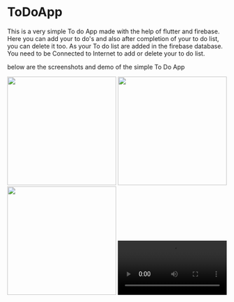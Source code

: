 # ToDoApp

This is a very simple To do App made with the help of flutter and firebase.
Here you can add your to do's and also after completion of your to do list, you can delete it too.
As your To do list are added in the firebase database. You need to be Connected to Internet to add or delete your to do list.

below are the screenshots and demo of the simple To Do App

<p float="left">
  <img src="https://user-images.githubusercontent.com/52662002/146936185-3feaadca-189d-41de-a4fc-80e50a5df741.jpg" width="250" />
  <img src="https://user-images.githubusercontent.com/52662002/146936224-d085196f-1bbb-4f4e-8a6b-35d6cb3d5138.jpg" width="250" /> 
  <img src="https://user-images.githubusercontent.com/52662002/146936242-60759940-4aef-463d-a1fe-37e462c52c1f.jpg" width="250" />
  <video src='https://user-images.githubusercontent.com/52662002/147053768-a7ce1069-5f23-477a-98ab-4d573bd6c7ef.mp4' width=250/>
</p>













